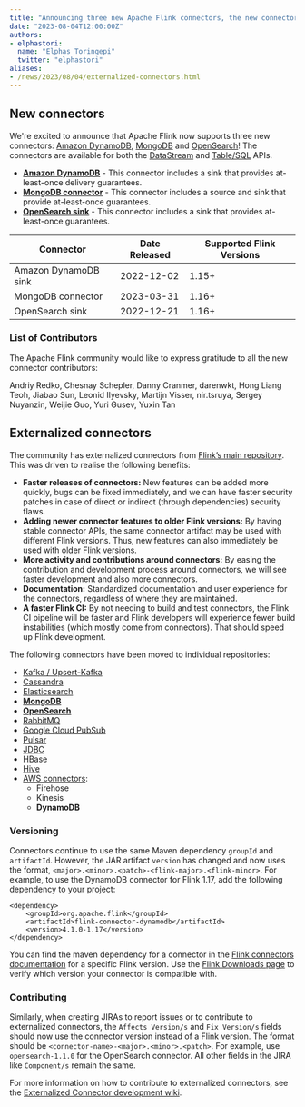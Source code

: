 ```yaml
---
title: "Announcing three new Apache Flink connectors, the new connector versioning strategy and externalization"
date: "2023-08-04T12:00:00Z"
authors:
- elphastori: 
  name: "Elphas Toringepi"
  twitter: "elphastori"
aliases:
- /news/2023/08/04/externalized-connectors.html
---
```


## New connectors

We're excited to announce that Apache Flink now supports three new connectors: [Amazon DynamoDB](https://aws.amazon.com/dynamodb), [MongoDB](https://www.mongodb.com/) and [OpenSearch](https://opensearch.org/)! The connectors are available for both the [DataStream](https://nightlies.apache.org/flink/flink-docs-master/docs/connectors/datastream/overview/) and [Table/SQL](https://nightlies.apache.org/flink/flink-docs-master/docs/connectors/table/overview/) APIs.  

- **[Amazon DynamoDB](https://nightlies.apache.org/flink/flink-docs-master/docs/connectors/datastream/dynamodb/)** - This connector includes a sink that provides at-least-once delivery guarantees.
- **[MongoDB connector](https://nightlies.apache.org/flink/flink-docs-master/docs/connectors/datastream/mongodb/)** - This connector includes a source and sink that provide at-least-once guarantees.
- **[OpenSearch sink](https://github.com/apache/flink-connector-opensearch/blob/main/docs/content/docs/connectors/datastream/opensearch.md)** - This connector includes a sink that provides at-least-once guarantees.

|Connector|Date Released|Supported Flink Versions|
|---|---|---|
|Amazon DynamoDB sink|2022-12-02|1.15+|
|MongoDB connector|2023-03-31|1.16+|
|OpenSearch sink|2022-12-21|1.16+|

### List of Contributors

The Apache Flink community would like to express gratitude to all the new connector contributors:

Andriy Redko, Chesnay Schepler, Danny Cranmer, darenwkt, Hong Liang Teoh, Jiabao Sun, Leonid Ilyevsky, Martijn Visser, nir.tsruya, Sergey Nuyanzin, Weijie Guo, Yuri Gusev, Yuxin Tan

## Externalized connectors

The community has externalized connectors from [Flink’s main repository](https://github.com/apache/flink). This was driven to realise the following benefits:
- **Faster releases of connectors:** New features can be added more quickly, bugs can be fixed immediately, and we can have faster security patches in case of direct or indirect (through dependencies) security flaws.
- **Adding newer connector features to older Flink versions:** By having stable connector APIs, the same connector artifact may be used with different Flink versions. Thus, new features can also immediately be used with older Flink versions. 
- **More activity and contributions around connectors:** By easing the contribution and development process around connectors, we will see faster development and also more connectors.
- **Documentation:** Standardized documentation and user experience for the connectors, regardless of where they are maintained. 
- **A faster Flink CI:** By not needing to build and test connectors, the Flink CI pipeline will be faster and Flink developers will experience fewer build instabilities (which mostly come from connectors). That should speed up Flink development.

The following connectors have been moved to individual repositories:  

- [Kafka / Upsert-Kafka](https://github.com/apache/flink-connector-kafka)
- [Cassandra](https://github.com/apache/flink-connector-cassandra)
- [Elasticsearch](https://github.com/apache/flink-connector-elasticsearch/)
- [**MongoDB**](https://github.com/apache/flink-connector-mongodb)
- **[OpenSearch](https://github.com/apache/flink-connector-opensearch)**
- [RabbitMQ](https://github.com/apache/flink-connector-rabbitmq)
- [Google Cloud PubSub](https://github.com/apache/flink-connector-gcp-pubsub)
- [Pulsar](https://github.com/apache/flink-connector-pulsar/)
- [JDBC](https://github.com/apache/flink-connector-jdbc)
- [HBase](https://github.com/apache/flink-connector-hbase)
- [Hive](https://github.com/apache/flink-connector-hive)
- [AWS connectors](https://github.com/apache/flink-connector-aws):
	- Firehose
	- Kinesis
	- **DynamoDB**

### Versioning

Connectors continue to use the same Maven dependency `groupId` and `artifactId`. However, the JAR artifact `version` has changed and now uses the format, `<major>.<minor>.<patch>-<flink-major>.<flink-minor>`. For example, to use the DynamoDB connector for Flink 1.17, add the following dependency to your project:  

```
<dependency>
    <groupId>org.apache.flink</groupId>
    <artifactId>flink-connector-dynamodb</artifactId>
    <version>4.1.0-1.17</version>
</dependency>
```

You can find the maven dependency for a connector in the [Flink connectors documentation](https://nightlies.apache.org/flink/flink-docs-release-1.17/docs/connectors/datastream/overview) for a specific Flink version. Use the [Flink Downloads page](https://flink.apache.org/downloads) to verify which version your connector is compatible with.  

### Contributing

Similarly, when creating JIRAs to report issues or to contribute to externalized connectors, the `Affects Version/s` and `Fix Version/s` fields should now use the connector version instead of a Flink version. The format should be `<connector-name>-<major>.<minor>.<patch>`.  For example, use `opensearch-1.1.0` for the OpenSearch connector. All other fields in the JIRA like `Component/s` remain the same.  

For more information on how to contribute to externalized connectors, see the [Externalized Connector development wiki](https://cwiki.apache.org/confluence/display/FLINK/Externalized+Connector+development).